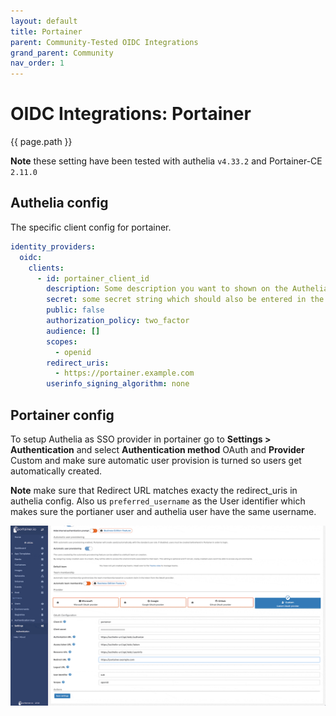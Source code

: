 ```yaml
---
layout: default
title: Portainer
parent: Community-Tested OIDC Integrations
grand_parent: Community
nav_order: 1
---
```


# OIDC Integrations: Portainer

{{ page.path }}

**Note** these setting have been tested with authelia `v4.33.2` and Portainer-CE `2.11.0`

## Authelia config

The specific client config for portainer.

```yaml
identity_providers:
  oidc:
    clients:
      - id: portainer_client_id
        description: Some description you want to shown on the Authelia consent page
        secret: some secret string which should also be entered in the portainer config
        public: false
        authorization_policy: two_factor
        audience: []
        scopes:
          - openid
        redirect_uris:
          - https://portainer.example.com
        userinfo_signing_algorithm: none
```

## Portainer config

To setup Authelia as SSO provider in portainer go to **Settings > Authentication** and select **Authentication method** OAuth and **Provider** Custom and make sure automatic user provision is turned so users get automatically created.

**Note** make sure that Redirect URL matches exacty the redirect_uris in authelia config. Also us `preferred_username` as the User identifier which makes sure the portianer user and authelia user have the same username.

<p align="center">
  <a href="../../images/portainer.gif" target="_blank"><img src="../../images/portainer.gif" width="736"></a>
</p>